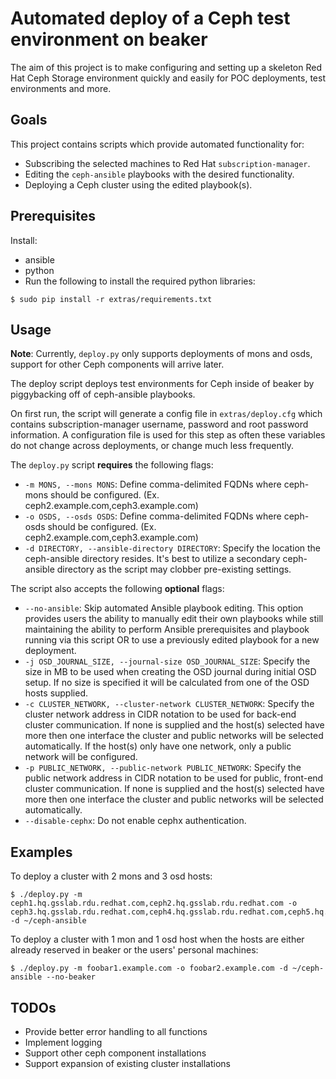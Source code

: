 # Automated deploy of a Ceph test environment on beaker
The aim of this project is to make configuring and setting up a skeleton
Red Hat Ceph Storage environment quickly and easily for POC deployments,
test environments and more.

## Goals
This project contains scripts which provide automated functionality for:

* Subscribing the selected machines to Red Hat `subscription-manager`.
* Editing the `ceph-ansible` playbooks with the desired functionality.
* Deploying a Ceph cluster using the edited playbook(s).

## Prerequisites
Install:
* ansible
* python
* Run the following to install the required python libraries:
~~~
$ sudo pip install -r extras/requirements.txt
~~~

## Usage
**Note**: Currently, `deploy.py` only supports deployments of mons and osds,
support for other Ceph components will arrive later.

The deploy script deploys test environments for Ceph inside of beaker by
piggybacking off of ceph-ansible playbooks.

On first run, the script will generate a config file in `extras/deploy.cfg`
which contains subscription-manager username, password and root password
information.  A configuration file is used for this step as often these variables
do not change across deployments, or change much less frequently.

The `deploy.py` script **requires** the following flags:
* `-m MONS, --mons MONS`: Define comma-delimited FQDNs where ceph-mons should be
configured. (Ex. ceph2.example.com,ceph3.example.com)
* `-o OSDS, --osds OSDS`: Define comma-delimited FQDNs where ceph-osds should be
configured. (Ex. ceph2.example.com,ceph3.example.com)
* `-d DIRECTORY, --ansible-directory DIRECTORY`: Specify the location the
ceph-ansible directory resides. It's best to utilize a secondary ceph-ansible
directory as the script may clobber pre-existing settings.

The script also accepts the following **optional** flags:
* `--no-ansible`: Skip automated Ansible playbook editing. This option provides
users the ability to manually edit their own playbooks while still maintaining
the ability to perform Ansible prerequisites and playbook running via this
script OR to use a previously edited playbook for a new deployment.
* `-j OSD_JOURNAL_SIZE, --journal-size OSD_JOURNAL_SIZE`: Specify the size in MB
to be used when creating the OSD journal during initial OSD setup. If no size is
specified it will be calculated from one of the OSD hosts supplied.
* `-c CLUSTER_NETWORK, --cluster-network CLUSTER_NETWORK`: Specify the cluster
network address in CIDR notation to be used for back-end cluster communication.
If none is supplied and the host(s) selected have more then one interface the
cluster and public networks will be selected automatically.
If the host(s) only have one network, only a public network will be configured.
* `-p PUBLIC_NETWORK, --public-network PUBLIC_NETWORK`: Specify the public
network address in CIDR notation to be used for public, front-end cluster
communication. If none is supplied and the host(s) selected have more
then one interface the cluster and public networks
will be selected automatically.
* `--disable-cephx`: Do not enable cephx authentication.


## Examples
To deploy a cluster with 2 mons and 3 osd hosts:
~~~
$ ./deploy.py -m ceph1.hq.gsslab.rdu.redhat.com,ceph2.hq.gsslab.rdu.redhat.com -o ceph3.hq.gsslab.rdu.redhat.com,ceph4.hq.gsslab.rdu.redhat.com,ceph5.hq.gsslab.rdu.redhat.com -d ~/ceph-ansible
~~~

To deploy a cluster with 1 mon and 1 osd host when the hosts are either already
reserved in beaker or the users' personal machines:
~~~
$ ./deploy.py -m foobar1.example.com -o foobar2.example.com -d ~/ceph-ansible --no-beaker
~~~

## TODOs
* Provide better error handling to all functions
* Implement logging
* Support other ceph component installations
* Support expansion of existing cluster installations
